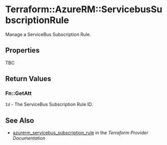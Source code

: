 # Terraform::AzureRM::ServicebusSubscriptionRule

Manage a ServiceBus Subscription Rule.

## Properties

TBC

## Return Values

### Fn::GetAtt

`Id` - The ServiceBus Subscription Rule ID.

## See Also

* [azurerm_servicebus_subscription_rule](https://www.terraform.io/docs/providers/azurerm/r/servicebus_subscription_rule.html) in the _Terraform Provider Documentation_
